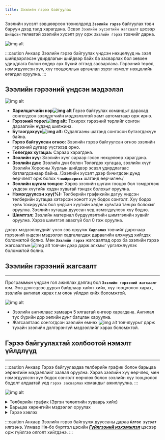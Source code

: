 ```yaml
---
title: Зээлийн гэрээ байгуулах
---
```


 Зээлийн хүсэлт зөвшөөрсөн тохиолдолд **`Зээлийн гэрээ`** байгуулах товч баруун дээд талд харагдана. 
 Эсвэл `Зээлийн хүсэлтийн жагсаалт` цэсээр `Шийдсэн` төлөвтэй зээлийн хүсэлт рүү орж `Зээлийн гэрээ` товчийг дарна. 
>
![img alt](/img/zeelGeree.png)
  
:::caution Анхаар
Зээлийн гэрээ байгуулах үндсэн нөхцөлүүд нь зээл шийдвэрлэсэн удирдлагын шийдвэр байх ба засварлах бол зөвхөн удирдлага болон өндөр эрх бүхий этгээд засварлана. Гэрээний төрөл, нэмэгдүүлсэн хүү, хүү тооцооллын аргачлал зэрэг нэмэлт нөхцөлийн өгөгдөл оруулна.
:::

## Зээлийн гэрээний үндсэн мэдээлэл
>
![img alt](/img/zeelGeree1.png)
- **Харилцагчийн нэр![img alt](/img/alert-circle.svg)** Гэрээ байгуулах командыг дарахад сонгогдсон зээлдэгчийн мэдээлэлтэй хамт автоматаар орж ирнэ.
- **Гэрээний төрөл![img alt](/img/alert-circle.svg):** Тохирох гэрээний төрлийг сонгон дараагийн нүдэнд шилжинэ.
- **Бүтээгдэхүүн![img alt](/img/alert-circle.svg):** Судалгааны шатанд сонгосон бүтээгдэхүүн байна.
- **Гэрээ байгуулсан огноо:** Зээлийн гэрээ байгуулсан огноо зээлийн гэрээний дугаар үүсгэхэд орно.
- **Төлөгдөх хугацаа:** Сараар харагдана.
- **Зээлийн хүү:** Зээлийн хүүг сараар гэсэн нөхцөлөөр харагдана.
- **Зээлийн дүн:** Зээлийн дүн болон Төлөгдөх хугацаа, зээлийн хүүг Зээлийн Хорооны Хурлын шийдвэр эсвэл удирдлагаас батлагдсанаар байна. /Зээлийн хүсэлт дээр бичигдсэн дүнд өөрчлөлт орж болох ч **`шийдвэрлэх`** шатанд өөрчилнө./
- **Зээлийн шугам тооцох:** Хэрэв зээлийн шугам тооцох бол тэмдэглэж үндсэн хүүгийн хэдэн хувьтай тэнцэх болохыг оруулна.
- **Нэмэгдүүлсэн хүү(%):** Төлбөрийн графикийн дагуу үндсэн төлбөрийн хугацаа хэтэрсэн хоногт хүү бодох сонголт. Хүү бодох хувь тохируулах бол үндсэн хүүгийн хэдэн хувьтай тэнцэх болохыг оруулна. Зээлийн хугацаа дууссан үед нэмэгдүүлсэн хүү бодно.
- **Шимтгэл:** Зээлийн материал бүрдүүлэлтийн шимтгэлийн хувийг оруулна. Хэрэв шимтгэл авахгүй бол 0 гэж оруулна.

дээрх мэдээллүүдийг үнэн зөв оруулж **`Хадгалах`** товчийг дарснаар гэрээний үндсэн мэдээлэл хадгалагдаж дараагийн алхмууд хийгдэх боломжтой болно. Мөн **`Зээлийн гэрээ`** жагсаалтад орох ба зээлийн гэрээ жагсаалтын ![img alt](/img/file-text.svg) товчин дээр дарж алхмыг үргэлжлүүлэх боломжтой болно. 

## Зээлийн гэрээний жагсаалт
---
Программын үндсэн гол ажиллах дэлгэц бол **`Зээлийн гэрээний жагсаалт`** юм. Энэ дэлгэцээс дурын байдлаар хайлт хийх, хүү тооцоолол харах, зээлийн ангилал харах г.м олон үйлдэл хийх боломжтой.
>
![img alt](/img/zGereeAngilal.png)

- Зээлийн ангиллаас хамаарч 5 ялгаатай өнгөөр харагдана. Ангилал тус бүрийн дор хөлийн дүнг багцлан харуулна. 
- Жагсаалтаас сонгогдсон зээлийн өмнөх ![img alt](/img/file-text.svg) товчлуурыг дарж тухайн зээлийн дэлгэрэнгүй мэдээллийг харах боломжтой.


## Гэрээ байгуулахтай холбоотой нэмэлт үйлдлүүд
---

:::caution Анхаар
Гэрээ байгуулахдаа төлбөрийн график болон барьцаа хөрөнгийн мэдээллийг заавал оруулна. Хэрэв зээлийн хүү өөрчлөх, мөн нэмэгдүүлсэн хүү бодох сонголт өөрчлөх болон зээлийн хүү тооцоолол бодолт алдаатай үед `гэрээ засварлах` командыг ажиллуулна.
:::

![img alt](/img/gNemelt.png)

<details>
  <summary> Төлбөрийн график (Эргэн төлөлтийн хуваарь хийх)</summary>

- Зээл **олгосон огноо**-г оруулах боломжтой.
- Зээлийн гэрээнд тусгасан зээл олгох хугацаагаар _**Зээл төлөх эцсийн хугацаа**_ тооцогдож харагдана.
- **Эхлэх огноо:** нь гэрээний дагуу төлөлт хийж эхлэх огноог сонгоно. Ингэснээр сар бүрийн хэдний өдөр төлөх эсэхийг сонгох боломж олгоно.
- **Үндсэн төлбөрөөс чөлөөлөх** сарыг оруулснаар  төлөлт эхэлснээс хэдэн сарын дараа үндсэн зээлийн төлөлт эхлэхийг зааж өгнө.
- **Төлөлтийн төрөл** хэсэгт `Тэнцүү төлбөрт` гэж сонговол нийт төлбөр тэнцүү байхаар, `Тэнцүү үндсэн` гэж сонговол үндсэн төлбөр тэнцүү байхаар тооцоолно.
- `Тооцох` товчийг дарснаар нөхцлийн дагуу төлбөрийн график байгуулагдаж харагдана. 
- Тооцоолсон хүснэгт дээр хэрэв гараар засвар хийх бол засах сарын засах талбар дээр товшиж мэдээллийг засварласны дараа `Confirm` товчийг дарж хадгална. 
- Гараар хийсэн засвар амжилттай болсон бол тооцоолол дахин хийгдэж баруун доод буланд _`Амжилттай`_ эсвэл _`Амжилтгүй`_ болсон талаар мэдэгдэл харагдана. 
- Дэлгэцийн доод хэсэгт тооцооллын үр дүнг нэгтгэн харуулна. 
- Гараар оруулах: Энэ сонголтыг сонгосон үед _төлөх огноо, үндсэн төлөлт, хүүгийн төлөлтийн дүн_ -г бүгдийг гараас оруулж өгнө.

![img alt](/img/image-27.png)

</details>

<details>
 <summary>Барьцаа хөрөнгийн мэдээлэл оруулах</summary>

Барьцааны мэдээлэл оруулахдаа `Барьцаа хөрөнгийн жагсаалт` цонхыг дуудаж засвар хийх товчийг дарснаар зээлийн хүсэлт дээр бүртгэгдсэн барьцаа харагдах ба барьцааг сонгосны дараа **select** товч дарна.

---

 ![img alt](/img/image28.png)

 ---
 
 ![img alt](/img/image-29.png)
 
   </details>
   

  <details>
     <summary> Гэрээ хэвлэх </summary>
     
Гэрээний драфтуудаас сонгосон гэрээг хэвлэх боломжтой. Хэрвээ хүсвэл файл хэлбэрээр татаж аваад гарын үсэг зурж тамгалсны дараа файл хэлбэрээр хавсралт оруулах боломжтой. 


![img alt](/img/zGeree.png)
   
</details>

:::caution Анхаар
Зээлийн гэрээ байгуулж дууссаны дараа _**`Олгох хүсэлт`**_ илгээнэ. Улмаар Ня-бо бүртгэл цэсийн _**[Гүйлгээний нэхэмжлэл](/docs/nehemjlel)**_ цэсээр орж гүйлгээ олголт хийгдэнэ. 
:::